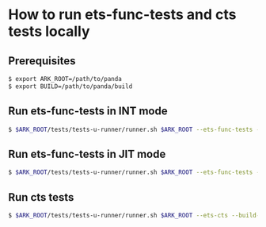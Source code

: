 # How to run ets-func-tests and cts tests locally

## Prerequisites
```bash
$ export ARK_ROOT=/path/to/panda
$ export BUILD=/path/to/panda/build
```
## Run ets-func-tests in INT mode
```bash
$ $ARK_ROOT/tests/tests-u-runner/runner.sh $ARK_ROOT --ets-func-tests --build-dir $BUILD --processes=`nproc`
```

## Run ets-func-tests in JIT mode
```bash
$ $ARK_ROOT/tests/tests-u-runner/runner.sh $ARK_ROOT --ets-func-tests --build-dir $BUILD --jit --ark-args='--compiler-ignore-failures=false' --processes=`nproc`
```

## Run cts tests
```bash
$ $ARK_ROOT/tests/tests-u-runner/runner.sh $ARK_ROOT --ets-cts --build-dir $BUILD --processes=`nproc`
```
